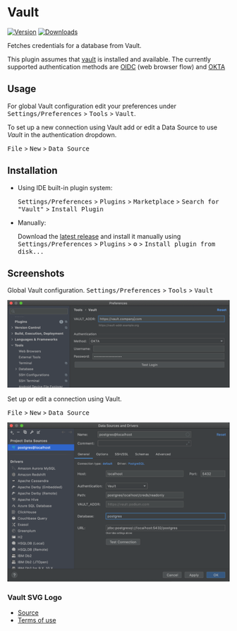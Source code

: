 # Vault

[![Version](https://img.shields.io/jetbrains/plugin/v/16828.svg)](https://plugins.jetbrains.com/plugin/16828-vault)
[![Downloads](https://img.shields.io/jetbrains/plugin/d/16828.svg)](https://plugins.jetbrains.com/plugin/16828-vault)

<!-- Plugin description -->
Fetches credentials for a database from Vault.

This plugin assumes that [vault](https://learn.hashicorp.com/tutorials/vault/getting-started-install?in=vault/getting-started) is installed and available.
The currently supported authentication methods are [OIDC](https://www.vaultproject.io/docs/auth/jwt) (web browser flow) and [OKTA](https://www.vaultproject.io/docs/auth/okta)

## Usage
For global Vault configuration edit your preferences under <kbd>Settings/Preferences</kbd> > <kbd>Tools</kbd> > <kbd>Vault</kbd>.

To set up a new connection using Vault add or edit a Data Source to use
*Vault* in the authentication dropdown.

<kbd>File</kbd> > <kbd>New</kbd> > <kbd>Data Source</kbd>

<!-- Plugin description end -->

## Installation

- Using IDE built-in plugin system:
  
  <kbd>Settings/Preferences</kbd> > <kbd>Plugins</kbd> > <kbd>Marketplace</kbd> > <kbd>Search for "Vault"</kbd> >
  <kbd>Install Plugin</kbd>
  
- Manually:

  Download the [latest release](https://github.com/davidsteinsland/postgres-vault-auth/releases/latest) and install it manually using
  <kbd>Settings/Preferences</kbd> > <kbd>Plugins</kbd> > <kbd>⚙️</kbd> > <kbd>Install plugin from disk...</kbd>
  
## Screenshots
Global Vault configuration.
<kbd>Settings/Preferences</kbd> > <kbd>Tools</kbd> > <kbd>Vault</kbd>

![vault-preferences.png](./doc-files/img/vault-preferences.png)

Set up or edit a connection using Vault.

<kbd>File</kbd> > <kbd>New</kbd> > <kbd>Data Source</kbd>

![vault-database-configuration.png](./doc-files/img/vault-database-configuration.png)

  
### Vault SVG Logo

* [Source](https://worldvectorlogo.com/logo/vault-enterprise)
* [Terms of use](https://worldvectorlogo.com/terms-of-use)